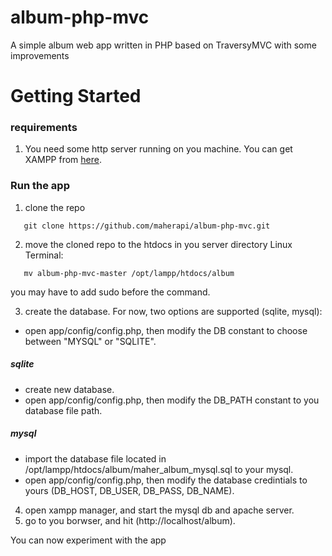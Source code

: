 # album-php-mvc
A simple album web app written in PHP based on TraversyMVC with some improvements 

# Getting Started

### requirements
1. You need some http server running on you machine. You can get XAMPP from [here](https://www.apachefriends.org/download.html "XAMPP Download").

### Run the app
1. clone the repo
```
   git clone https://github.com/maherapi/album-php-mvc.git
```
   
2. move the cloned repo to the htdocs in you server directory
Linux Terminal:
```
   mv album-php-mvc-master /opt/lampp/htdocs/album
```
you may have to add sudo before the command.

3. create the database. For now, two options are supported (sqlite, mysql):
- open app/config/config.php, then modify the DB constant to choose between "MYSQL" or "SQLITE".
##### sqlite
- create new database.
- open app/config/config.php, then modify the DB_PATH constant to you database file path.
##### mysql
- import the database file located in /opt/lampp/htdocs/album/maher_album_mysql.sql to your mysql.
- open app/config/config.php, then modify the database credintials to yours (DB_HOST, DB_USER, DB_PASS, DB_NAME).

4. open xampp manager, and start the mysql db and apache server.
5. go to you borwser, and hit (http://localhost/album).

You can now experiment with the app


